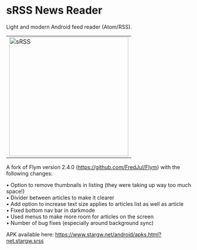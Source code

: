 
sRSS News Reader
==================

Light and modern Android feed reader (Atom/RSS).

<table><tr><td>
<img src="https://github.com/StarGW-net/sRSS/blob/main/metadata/en-US/images/phoneScreenshots/01b.png?raw=true"
     alt="sRSS"
     height="320">
</td></tr></table>

A fork of Flym version 2.4.0 (https://github.com/FredJul/Flym) with the following changes:

• Option to remove thumbnails in listing (they were taking up way too much space!)<br>
• Divider between articles to make it clearer
<br>
• Add option to increase text size applies to articles list as well as article
<br>
• Fixed bottom nav bar in darkmode
<br>
• Used menus to make more room for articles on the screen
<br>
• Number of bug fixes (especially around background sync)
<br>

APK available here: https://www.stargw.net/android/apks.html?net.stargw.srss

